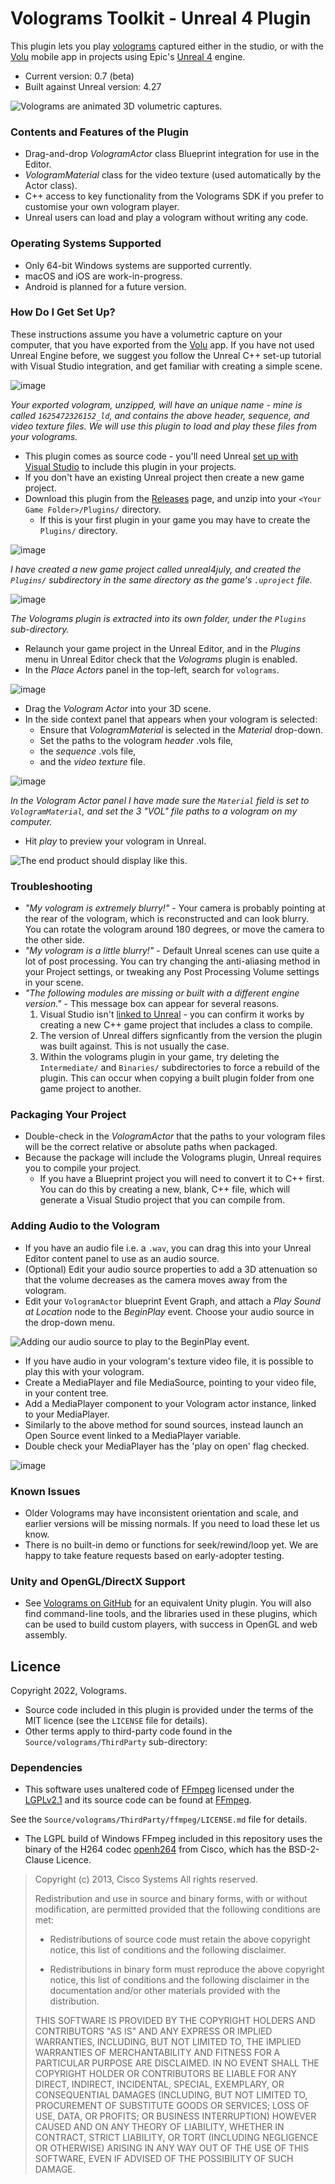 # Volograms Toolkit - Unreal 4 Plugin #

This plugin lets you play [volograms](https://www.volograms.com/) captured either in the studio, or with the [Volu](https://www.volograms.com/volu) mobile app in projects using Epic's [Unreal 4](https://www.unrealengine.com/en-US/) engine.

* Current version:              0.7 (beta)
* Built against Unreal version: 4.27

![Volograms are animated 3D volumetric captures.](rafafloss.gif "Volograms are animated 3D volumetric captures.")

### Contents and Features of the Plugin ###

* Drag-and-drop *VologramActor* class Blueprint integration for use in the Editor.
* *VologramMaterial* class for the video texture (used automatically by the Actor class).
* C++ access to key functionality from the Volograms SDK if you prefer to customise your own vologram player.
* Unreal users can load and play a vologram without writing any code.

### Operating Systems Supported ###

* Only 64-bit Windows systems are supported currently.
* macOS and iOS are work-in-progress.
* Android is planned for a future version.

### How Do I Get Set Up? ###

These instructions assume you have a volumetric capture on your computer, that you have exported from the [Volu](https://www.volograms.com/volu) app.
If you have not used Unreal Engine before, we suggest you follow the Unreal C++ set-up tutorial with Visual Studio integration, and get familiar with creating a simple scene.

![image](https://user-images.githubusercontent.com/1935602/177565873-feecd8dc-b2f1-4e85-90f4-4407be509c6f.png)

_Your exported vologram, unzipped, will have an unique name - mine is called `1625472326152_ld`, and contains the above header, sequence, and video texture files. We will use this plugin to load and play these files from your volograms._


* This plugin comes as source code - you'll need Unreal [set up with Visual Studio](https://docs.unrealengine.com/4.27/en-US/ProductionPipelines/DevelopmentSetup/VisualStudioSetup/) to include this plugin in your projects.
* If you don't have an existing Unreal project then create a new game project.
* Download this plugin from the [Releases](https://github.com/Volograms/volograms_unreal4_plugin/releases) page, and unzip into your `<Your Game Folder>/Plugins/` directory.
    * If this is your first plugin in your game you may have to create the `Plugins/` directory.

![image](https://user-images.githubusercontent.com/1935602/177562932-f1316d13-5a15-4dd5-bafe-c6f9f7aeeddd.png)

_I have created a new game project called _unreal4july_, and created the `Plugins/` subdirectory in the same directory as the game's `.uproject` file._

![image](https://user-images.githubusercontent.com/1935602/177563273-f13ca2ad-91ca-4196-a43e-972224eb2542.png)

_The Volograms plugin is extracted into its own folder, under the `Plugins` sub-directory._

* Relaunch your game project in the Unreal Editor, and in the *Plugins* menu in Unreal Editor check that the *Volograms* plugin is enabled.
* In the _Place Actors_ panel in the top-left, search for `volograms`.

![image](https://user-images.githubusercontent.com/1935602/177564451-f757f433-0b0b-44ee-9adc-31ed85b3dbcb.png)

* Drag the _Vologram Actor_ into your 3D scene.
* In the side context panel that appears when your vologram is selected:
    * Ensure that *VologramMaterial* is selected in the *Material* drop-down.
    * Set the paths to the vologram *header* .vols file,
    * the *sequence* .vols file,
    * and the *video texture* file.

![image](https://user-images.githubusercontent.com/1935602/177564552-b67f6bf1-a5d4-4a49-8be3-66c3fa0468cf.png)

_In the Vologram Actor panel I have made sure the `Material` field is set to `VologramMaterial`, and set the 3 "VOL" file paths to a vologram on my computer._

* Hit *play* to preview your vologram in Unreal.

![The end product should display like this.](antonvologram.png "The end product should display like this!")

### Troubleshooting

* _"My vologram is extremely blurry!"_ - Your camera is probably pointing at the rear of the vologram, which is reconstructed and can look blurry. You can rotate the vologram around 180 degrees, or move the camera to the other side.
* _"My vologram is a little blurry!"_ - Default Unreal scenes can use quite a lot of post processing. You can try changing the anti-aliasing method in your Project settings, or tweaking any Post Processing Volume settings in your scene.
* _"The following modules are missing or built with a different engine version."_ - This message box can appear for several reasons.
    1. Visual Studio isn't [linked to Unreal](https://docs.unrealengine.com/4.27/en-US/ProductionPipelines/DevelopmentSetup/VisualStudioSetup/) - you can confirm it works by creating a new C++ game project that includes a class to compile.
    2. The version of Unreal differs signficantly from the version the plugin was built against. This is not usually the case.
    3. Within the volograms plugin in your game, try deleting the `Intermediate/` and `Binaries/` subdirectories to force a rebuild of the plugin. This can occur when copying a built plugin folder from one game project to another.

### Packaging Your Project

* Double-check in the *VologramActor* that the paths to your vologram files will be the correct relative or absolute paths when packaged.
* Because the package will include the Volograms plugin, Unreal requires you to compile your project.
    * If you have a Blueprint project you will need to convert it to C++ first. You can do this by creating a new, blank, C++ file, which will generate a Visual Studio project that you can compile from.

### Adding Audio to the Vologram

* If you have an audio file i.e. a `.wav`, you can drag this into your Unreal Editor content panel to use as an audio source.
* (Optional) Edit your audio source properties to add a 3D attenuation so that the volume decreases as the camera moves away from the vologram.
* Edit your `VologramActor` blueprint Event Graph, and attach a *Play Sound at Location* node to the *BeginPlay* event. Choose your audio source in the drop-down menu.

![Adding our audio source to play to the BeginPlay event.](adding_sound_file.png "Playing our sound with the VologramActor")

* If you have audio in your vologram's texture video file, it is possible to play this with your vologram.
* Create a MediaPlayer and file MediaSource, pointing to your video file, in your content tree. 
* Add a MediaPlayer component to your Vologram actor instance, linked to your MediaPlayer.
* Similarly to the above method for sound sources, instead launch an Open Source event linked to a MediaPlayer variable.
* Double check your MediaPlayer has the 'play on open' flag checked.

![image](https://user-images.githubusercontent.com/1935602/177573833-2249edb8-14aa-4c91-86d0-a57c7cc2b735.png)

### Known Issues ###

* Older Volograms may have inconsistent orientation and scale, and earlier versions will be missing normals. If you need to load these let us know.
* There is no built-in demo or functions for seek/rewind/loop yet. We are happy to take feature requests based on early-adopter testing.

### Unity and OpenGL/DirectX Support ###

* See [Volograms on GitHub](https://github.com/Volograms) for an equivalent Unity plugin. You will also find command-line tools, and the libraries used in these plugins, which can be used to build custom players, with success in OpenGL and web assembly.

## Licence ##

Copyright 2022, Volograms.

* Source code included in this plugin is provided under the terms of the MIT licence (see the `LICENSE` file for details).
* Other terms apply to third-party code found in the `Source/volograms/ThirdParty` sub-directory:

### Dependencies

* This software uses unaltered code of <a href=http://ffmpeg.org>FFmpeg</a> licensed under the <a href=http://www.gnu.org/licenses/old-licenses/lgpl-2.1.html>LGPLv2.1</a> and its source code can be found at [FFmpeg](https://github.com/FFmpeg/FFmpeg).

See the `Source/volograms/ThirdParty/ffmpeg/LICENSE.md` file for details.

* The LGPL build of Windows FFmpeg included in this repository uses the binary of the H264 codec [openh264](https://github.com/cisco/openh264) from Cisco, which has the BSD-2-Clause Licence.

> Copyright (c) 2013, Cisco Systems
> All rights reserved.
> 
> Redistribution and use in source and binary forms, with or without modification,
> are permitted provided that the following conditions are met:
> 
> * Redistributions of source code must retain the above copyright notice, this
>   list of conditions and the following disclaimer.
> 
> * Redistributions in binary form must reproduce the above copyright notice, this
>   list of conditions and the following disclaimer in the documentation and/or
>   other materials provided with the distribution.
> 
> THIS SOFTWARE IS PROVIDED BY THE COPYRIGHT HOLDERS AND CONTRIBUTORS "AS IS" AND
> ANY EXPRESS OR IMPLIED WARRANTIES, INCLUDING, BUT NOT LIMITED TO, THE IMPLIED
> WARRANTIES OF MERCHANTABILITY AND FITNESS FOR A PARTICULAR PURPOSE ARE
> DISCLAIMED. IN NO EVENT SHALL THE COPYRIGHT HOLDER OR CONTRIBUTORS BE LIABLE FOR
> ANY DIRECT, INDIRECT, INCIDENTAL, SPECIAL, EXEMPLARY, OR CONSEQUENTIAL DAMAGES
> (INCLUDING, BUT NOT LIMITED TO, PROCUREMENT OF SUBSTITUTE GOODS OR SERVICES;
> LOSS OF USE, DATA, OR PROFITS; OR BUSINESS INTERRUPTION) HOWEVER CAUSED AND ON
> ANY THEORY OF LIABILITY, WHETHER IN CONTRACT, STRICT LIABILITY, OR TORT
> (INCLUDING NEGLIGENCE OR OTHERWISE) ARISING IN ANY WAY OUT OF THE USE OF THIS
> SOFTWARE, EVEN IF ADVISED OF THE POSSIBILITY OF SUCH DAMAGE.
